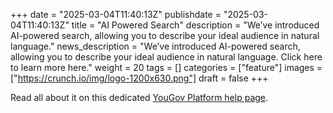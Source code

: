 +++
date = "2025-03-04T11:40:13Z"
publishdate = "2025-03-04T11:40:13Z"
title = "AI Powered Search"
description = "We’ve introduced AI-powered search, allowing you to describe your ideal audience in natural language."
news_description = "We’ve introduced AI-powered search, allowing you to describe your ideal audience in natural language. Click here to learn more here."
weight = 20
tags = []
categories = ["feature"]
images = ["https://crunch.io/img/logo-1200x630.png"]
draft = false
+++

Read all about it on this dedicated [YouGov Platform help page](https://yougovplatform.zendesk.com/hc/en-gb/articles/25559311730205-AI-Powered-Search).
